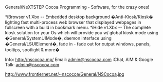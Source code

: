 

General/NeXTSTEP Cocoa Programming - Software, for the crazy ones!


*iBrowser v1.Xbx -- Embedded desktop background �Anti-Kiosk/Kiosk� lighting fast multi-process web browser that displayed webpages in fullscreen with a build in bookmark menu.
*iHide v1.Xbx -- The complete kiosk solution for your Os which will provide you w/ global kiosk mode using �General/SystemUIMode�, daemon interface using �General/LSUIElement�, fade in - fade out for output windows, panels, tooltips, spotlight & more�


    
Info: http://nscocoa.mp/
Email: admin@nscocoa.com
iChat, AIM & Google Talk: admin@nscocoa.com


http://www.frontiernet.net/~nscocoa/General/NSCocoa.jpg
